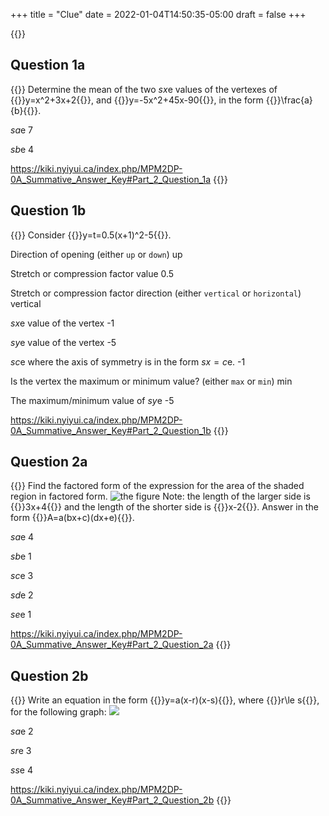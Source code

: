 +++
title = "Clue"
date = 2022-01-04T14:50:35-05:00
draft = false
+++

{{<metaquiz id="clue" ids="1a 1b 2a 2b" digests="209019ebf0539c539581ea90adfab338fd33c6213d781233a58e7948ac87f23a 748576611cd1800aa2b27f6513fc3a005ff38502d6f22c89b043b6bc0e2bfca8 001b2cfa9f17250ce0fd0733c0d9ab41d8a4e73745b180070d059596cd2ad2e5 d96c15731795ea5d577abf5df0000ef71afc9dece70f2fa33009ddade5b01795" next="redirect">}}

## Question 1a

{{<quiz id="1a" mark="4">}}
Determine the mean of the two $sx$e values of the vertexes of 
{{<mi>}}y=x^2+3x+2{{</mi>}}, and
{{<mi>}}y=-5x^2+45x-90{{</mi>}},
in the form {{<mi>}}\frac{a}{b}{{</mi>}}.

$sa$e
7

$sb$e
4



https://kiki.nyiyui.ca/index.php/MPM2DP-0A_Summative_Answer_Key#Part_2_Question_1a
{{</quiz>}}

## Question 1b

{{<quiz id="1b" mark="4">}}
Consider
{{<mi>}}y=t=0.5(x+1)^2-5{{</mi>}}.

Direction of opening (either <code>up</code> or <code>down</code>)
up

Stretch or compression factor value
0.5

Stretch or compression factor direction (either <code>vertical</code> or <code>horizontal</code>)
vertical

$sx$e value of the vertex
-1

$sy$e value of the vertex
-5

$sc$e where the axis of symmetry is in the form $sx=c$e.
-1

Is the vertex the maximum or minimum value? (either <code>max</code> or <code>min</code>)
min

The maximum/minimum value of $sy$e
-5



https://kiki.nyiyui.ca/index.php/MPM2DP-0A_Summative_Answer_Key#Part_2_Question_1b
{{</quiz>}}

## Question 2a

{{<quiz id="2a" mark="2">}}
Find the factored form of the expression for the area of the shaded region in factored form.
![the figure](../practice-q3.png)
Note: the length of the larger side is {{<mi>}}3x+4{{</mi>}} and
the length of the shorter side is {{<mi>}}x-2{{</mi>}}.
Answer in the form {{<mi>}}A=a(bx+c)(dx+e){{</mi>}}.

$sa$e
4

$sb$e
1

$sc$e
3

$sd$e
2

$se$e
1


https://kiki.nyiyui.ca/index.php/MPM2DP-0A_Summative_Answer_Key#Part_2_Question_2a
{{</quiz>}}

## Question 2b

{{<quiz id="2b" mark="3">}}
Write an equation in the form {{<mi>}}y=a(x-r)(x-s){{</mi>}},
where
{{<mi>}}r\le s{{</mi>}},
for the following graph:
![](../practice-q4.png)

$sa$e
2

$sr$e
3

$ss$e
4



https://kiki.nyiyui.ca/index.php/MPM2DP-0A_Summative_Answer_Key#Part_2_Question_2b
{{</quiz>}}
